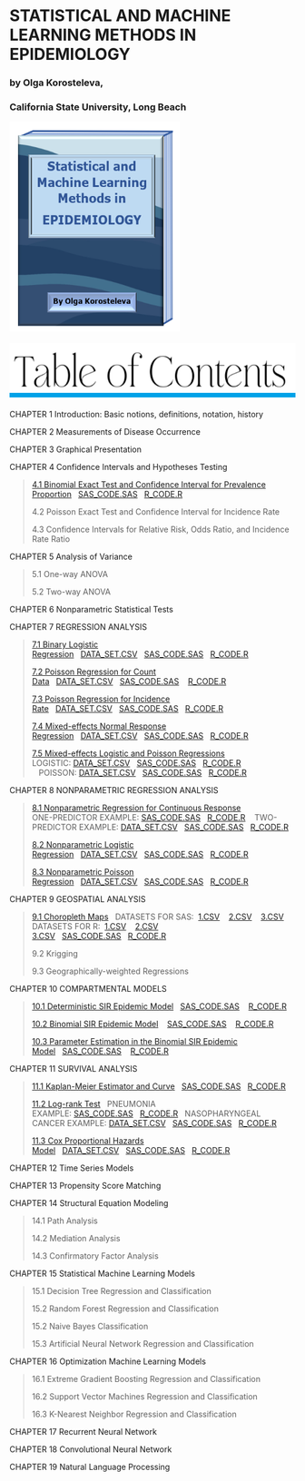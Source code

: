 <html>

 <div>
  <h1>STATISTICAL AND MACHINE LEARNING METHODS IN EPIDEMIOLOGY</h1>
  <h3>by Olga Korosteleva,</h3>
  <h3>California State University, Long Beach</h3>
 </div>
   <div>
  <img src="cover.png" style="width:300px;height:370px;"> 
  </div>
  <br>
     <img src="toc.png" style="width:550px;height:100px;"> 
 <p>CHAPTER 1  Introduction: Basic notions, definitions, notation, history</p>
 <p>CHAPTER 2  Measurements of Disease Occurrence</p>
 <p>CHAPTER 3 Graphical Presentation</p>
 <p>CHAPTER 4 Confidence Intervals and Hypotheses Testing</p>
 <blockquote>
  <p><a href="4_1_ExactBinomialTest_CI.pdf">4.1 Binomial Exact Test and Confidence Interval for Prevalence Proportion</a>&nbsp;&nbsp;&nbsp;<a href="ExactBinomialTest_CI.sas">SAS_CODE.SAS</a>&nbsp;&nbsp;&nbsp;<a href="ExactBinomialTest_CI.R">R_CODE.R</a></p>
  <p>4.2 Poisson Exact Test and Confidence Interval for Incidence Rate</p>
  <p>4.3 Confidence Intervals for Relative Risk, Odds Ratio, and Incidence Rate Ratio</p>
 </blockquote>
 <p>CHAPTER 5 Analysis of Variance</p>
 <blockquote>
  <p>5.1 One-way ANOVA</p>
  <p>5.2 Two-way ANOVA</p>
 </blockquote>
 <p>CHAPTER 6 Nonparametric Statistical Tests</p>
 <p>CHAPTER 7 REGRESSION ANALYSIS</p>
 <blockquote>
  <p><a href="7_1_BinaryLogisticRegression.pdf">7.1 Binary Logistic Regression</a>&nbsp;&nbsp;&nbsp;<a href="pneumonia_data.csv">DATA_SET.CSV</a>&nbsp;&nbsp;&nbsp;<a href="BinaryLogisticRegression.sas">SAS_CODE.SAS</a>&nbsp;&nbsp;&nbsp;<a href="BinaryLogisticRegression.R">R_CODE.R</a></p>
  <p><a href="7_2_PoissonRegressionCount.pdf">7.2 Poisson Regression for Count Data</a>&nbsp;&nbsp;&nbsp;<a href="hospital_stay.csv">DATA_SET.CSV</a>&nbsp;&nbsp;&nbsp;<a href="PoissonRegressionCount.sas">SAS_CODE.SAS</a>&nbsp;&nbsp;&nbsp;
   <a href="PoissonRegressionCount.R">R_CODE.R</a></p>
  <p><a href="7_3_PoissonRegressionIncidenceRate.pdf">7.3 Poisson Regression for Incidence Rate</a>&nbsp;&nbsp;&nbsp;<a href="thrombosis_data.csv">DATA_SET.CSV</a>&nbsp;&nbsp;&nbsp;<a href="PoissonRegressionIncidenceRate.sas">SAS_CODE.SAS</a>&nbsp;&nbsp;&nbsp;<a href="PoissonRegressionIncidenceRate.R">R_CODE.R</a></p>
  <p><a href="7_4_MixedEffectsNormalRegression.pdf">7.4 Mixed-effects Normal Response Regression</a>&nbsp;&nbsp;&nbsp;<a href="LDLdata.csv">DATA_SET.CSV</a>&nbsp;&nbsp;&nbsp;<a href="MixedEffectsNormalRegression.sas">SAS_CODE.SAS</a>&nbsp;&nbsp;&nbsp;<a href="MixedEffectsNormalRegression.R">R_CODE.R</a></p>
  <p><a href="7_5_MixedEffectsLogisticPoissonRegressions.pdf">7.5 Mixed-effects Logistic and Poisson Regressions</a><br>LOGISTIC:&nbsp;<a href="respiratory_infection.csv">DATA_SET.CSV</a>&nbsp;&nbsp;&nbsp;<a href="MixedEffectsLogisticRegression.sas">SAS_CODE.SAS</a>&nbsp;&nbsp;&nbsp;<a href="MixedEffectsLogisticRegression.R">R_CODE.R</a>
 &nbsp;&nbsp;&nbsp;POISSON:&nbsp;<a href="skin_cancer_data.csv">DATA_SET.CSV</a>&nbsp;&nbsp;&nbsp;<a href="MixedEffectsPoissonRegression.sas">SAS_CODE.SAS</a>&nbsp;&nbsp;&nbsp;<a href="MixedEffectsPoissonRegression.R">R_CODE.R</a> </p>
 </blockquote>
 <p>CHAPTER 8 NONPARAMETRIC REGRESSION ANALYSIS</p>
 <blockquote>
   <p><a href="8_1_NonparametricRegressionContinuousResponse.pdf">8.1 Nonparametric Regression for Continuous Response</a><br>ONE-PREDICTOR EXAMPLE:&nbsp;<a href="Loess1Predictor.sas">SAS_CODE.SAS</a>&nbsp;&nbsp;&nbsp;<a href="Loess1Predictor.R">R_CODE.R</a>
 &nbsp;&nbsp;&nbsp;TWO-PREDICTOR EXAMPLE:&nbsp;<a href="LDL_data.csv">DATA_SET.CSV</a>&nbsp;&nbsp;&nbsp;<a href="Loess2Predictors.sas">SAS_CODE.SAS</a>&nbsp;&nbsp;&nbsp;<a href="Loess2Predictors.R">R_CODE.R</a> </p>
  <p><a href="8_2_NonparametricLogisticRegression.pdf">8.2 Nonparametric Logistic Regression</a>&nbsp;&nbsp;&nbsp;<a href="respiratory_infection.csv">DATA_SET.CSV</a>&nbsp;&nbsp;&nbsp;<a href="NonparametricLogisticRegression.sas">SAS_CODE.SAS</a>&nbsp;&nbsp;&nbsp;<a href="NonparametricLogisticRegression.R">R_CODE.R</a></p>
   <p><a href="8_3_NonparametricPoissonRegression.pdf">8.3 Nonparametric Poisson Regression</a>&nbsp;&nbsp;&nbsp;<a href="skin_cancer_data.csv">DATA_SET.CSV</a>&nbsp;&nbsp;&nbsp;<a href="NonparametricPoissonRegression.sas">SAS_CODE.SAS</a>&nbsp;&nbsp;&nbsp;<a href="NonparametricPoissonRegression.R">R_CODE.R</a></p>
 </blockquote>
 <p>CHAPTER 9 GEOSPATIAL ANALYSIS</p>
  <blockquote>
   <p><a href="9_1_ChoroplethMaps.pdf">9.1 Choropleth Maps</a>&nbsp;&nbsp;&nbsp;DATASETS FOR SAS:&nbsp;
    <a href="WestNileVirusCasesSAS.csv">1.CSV</a>&nbsp;&nbsp;&nbsp; 
    <a href="CA_Diabetes_by_CountySAS.csv">2.CSV</a>&nbsp;&nbsp;&nbsp; 
    <a href="AfricaMalariaCases.csv">3.CSV</a><br>
    DATASETS FOR R:&nbsp;
    <a href="WestNileVirusCasesR.csv">1.CSV</a>&nbsp;&nbsp;&nbsp; 
    <a href="CA_Diabetes_by_CountyR.csv">2.CSV</a>&nbsp;&nbsp;&nbsp; 
    <a href="AfricaMalariaCases.csv">3.CSV</a>&nbsp;&nbsp;&nbsp;<a href="ChoroplethMaps.sas">SAS_CODE.SAS</a>&nbsp;&nbsp;&nbsp;<a href="ChoroplethMaps.R">R_CODE.R</a></p>
    <p>9.2 Krigging</p>
    <p>9.3 Geographically-weighted Regressions</p>
  </blockquote>
 <p>CHAPTER 10 COMPARTMENTAL MODELS</p>
 <blockquote>
  <p><a href="10_1_DeterministicSIREpidemicModel.pdf">10.1 Deterministic SIR Epidemic Model</a>&nbsp;&nbsp;&nbsp;<a href="DeterministicSIREpidemicModel.sas">SAS_CODE.SAS</a>
   &nbsp;&nbsp;&nbsp;<a href="DeterministicSIREpidemicModel.R">R_CODE.R</a></p>
    <p><a href="10_2_BinomialSIREpidemicModel.pdf">10.2 Binomial SIR Epidemic Model</a>
     &nbsp;&nbsp;&nbsp;<a href="BinomialSIREpidemicModel.sas">SAS_CODE.SAS</a>
   &nbsp;&nbsp;&nbsp;<a href="BinomialSIREpidemicModel.R">R_CODE.R</a></p>
      <p><a href="10_3_BinomialSIRModelParameterEstimation.pdf">10.3 Parameter Estimation in the Binomial SIR Epidemic Model</a>&nbsp;&nbsp;&nbsp;<a href="BinomialSIRModelParameterEstimation.sas">SAS_CODE.SAS</a>
   &nbsp;&nbsp;&nbsp;<a href="BinomialSIRModelParameterEstimation.R">R_CODE.R</a></p>
 </blockquote>
 <p>CHAPTER 11 SURVIVAL ANALYSIS</p>
 <blockquote>
  <p><a href="11_1_KMEstimatorCurve.pdf">11.1 Kaplan-Meier Estimator and Curve</a>&nbsp;&nbsp;&nbsp;<a href="KMEstimatorCurve.sas">SAS_CODE.SAS</a>&nbsp;&nbsp;&nbsp;<a href="KMEstimatorCurve.R">R_CODE.R</a></p>
    <p><a href="11_2_LogRankTest.pdf">11.2 Log-rank Test</a>&nbsp;&nbsp;&nbsp;PNEUMONIA EXAMPLE:&nbsp;<a href="LogRankTestPneumonia.sas">SAS_CODE.SAS</a>&nbsp;&nbsp;&nbsp;<a href="LogRankTestPneumonia.R">R_CODE.R</a>&nbsp;&nbsp;&nbsp;NASOPHARYNGEAL CANCER EXAMPLE:&nbsp;<a href="nasopharyngeal_cancer_data.csv">DATA_SET.CSV</a>&nbsp;&nbsp;&nbsp;<a href="LogRankTestNasopharyngealCancer.sas">SAS_CODE.SAS</a>&nbsp;&nbsp;&nbsp;<a href="LogRankTestNasopharyngealCancer.R">R_CODE.R</a></p>
  <p><a href="11_3_CoxPHModel.pdf">11.3 Cox Proportional Hazards Model</a>&nbsp;&nbsp;&nbsp;<a href="nasopharyngeal_cancer_data.csv">DATA_SET.CSV</a>&nbsp;&nbsp;&nbsp;<a href="CoxPHModel.sas">SAS_CODE.SAS</a>&nbsp;&nbsp;&nbsp;<a href="CoxPHModel.R">R_CODE.R</a></p>
 </blockquote>
 <p>CHAPTER 12 Time Series Models</p>
 <p>CHAPTER 13 Propensity Score Matching</p>
 <p>CHAPTER 14 Structural Equation Modeling</p>
 <blockquote>
  <p>14.1 Path Analysis</p>
  <p>14.2 Mediation Analysis</p>
  <p>14.3 Confirmatory Factor Analysis</p>
 </blockquote>
 <p> CHAPTER 15 Statistical Machine Learning Models</p>
  <blockquote>
  <p>15.1 Decision Tree Regression and Classification</p>
  <p>15.2 Random Forest Regression and Classification</p>
  <p>15.2 Naive Bayes Classification</p>
  <p>15.3 Artificial Neural Network Regression and Classification</p>
 </blockquote>
 <p>CHAPTER 16 Optimization Machine Learning Models</p>
 <blockquote>
  <p>16.1 Extreme Gradient Boosting Regression and Classification</p>
  <p>16.2 Support Vector Machines Regression and Classification</p>
  <p>16.3 K-Nearest Neighbor Regression and Classification</p>
 </blockquote>
  <p>CHAPTER 17 Recurrent Neural Network</p>
  <p>CHAPTER 18 Convolutional Neural Network</p>
  <p>CHAPTER 19 Natural Language Processing</p>
</html>
